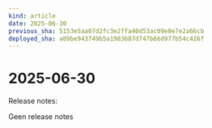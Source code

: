 ```yaml
---
kind: article
date: 2025-06-30
previous_sha: 5153e5aa07d2fc3e2ffa40d53ac09e0e7e2a66cb
deployed_sha: a09be943749b5a1983687d747b66d977b54c426f
---
```


# 2025-06-30

Release notes:

Geen release notes
